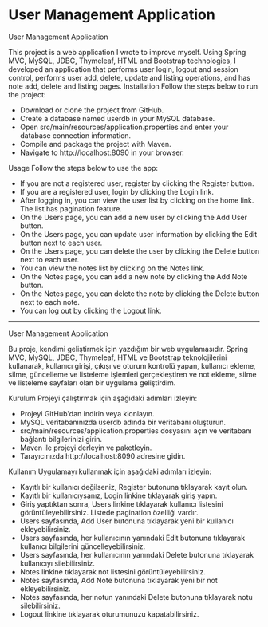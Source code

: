 # User Management Application



 User Management Application
 
This project is a web application I wrote to improve myself. Using Spring MVC, MySQL, JDBC, Thymeleaf, HTML and Bootstrap technologies, I developed an application that performs user login, logout and session control, performs user add, delete, update and listing operations, and has note add, delete and listing pages. 
Installation
Follow the steps below to run the project:

 - Download or clone the project from GitHub.
 - Create a database named userdb in your MySQL database.
 - Open src/main/resources/application.properties and enter your database connection information.
 - Compile and package the project with Maven.
 - Navigate to http://localhost:8090 in your browser.

Usage
Follow the steps below to use the app:

 - If you are not a registered user, register by clicking the Register button.
 - If you are a registered user, login by clicking the Login link.
 - After logging in, you can view the user list by clicking on the home link. The list has pagination feature.
 - On the Users page, you can add a new user by clicking the Add User button.
 - On the Users page, you can update user information by clicking the Edit button next to each user.
 - On the Users page, you can delete the user by clicking the Delete button next to each user.
 - You can view the notes list by clicking on the Notes link.
 - On the Notes page, you can add a new note by clicking the Add Note button.
 - On the Notes page, you can delete the note by clicking the Delete button next to each note.
 - You can log out by clicking the Logout link.
 
 
-------------------------------------------------------------------------------------------------------------------
 
 
 User Management Application
 
Bu proje, kendimi geliştirmek için yazdığım bir web uygulamasıdır. Spring MVC, MySQL, JDBC, Thymeleaf, HTML ve Bootstrap teknolojilerini kullanarak, kullanıcı girişi, çıkışı ve oturum kontrolü yapan, kullanıcı ekleme, silme, güncelleme ve listeleme işlemleri gerçekleştiren ve not ekleme, silme ve listeleme sayfaları olan bir uygulama geliştirdim.

Kurulum
Projeyi çalıştırmak için aşağıdaki adımları izleyin:

 - Projeyi GitHub'dan indirin veya klonlayın.
 - MySQL veritabanınızda userdb adında bir veritabanı oluşturun.
 - src/main/resources/application.properties dosyasını açın ve veritabanı bağlantı bilgilerinizi girin.
 - Maven ile projeyi derleyin ve paketleyin.
 - Tarayıcınızda http://localhost:8090 adresine gidin.

Kullanım
Uygulamayı kullanmak için aşağıdaki adımları izleyin:

 - Kayıtlı bir kullanıcı değilseniz, Register butonuna tıklayarak kayıt olun.
 - Kayıtlı bir kullanıcıysanız, Login linkine tıklayarak giriş yapın.
 - Giriş yaptıktan sonra, Users linkine tıklayarak kullanıcı listesini görüntüleyebilirsiniz. Listede pagination özelliği vardır.
 - Users sayfasında, Add User butonuna tıklayarak yeni bir kullanıcı ekleyebilirsiniz.
 - Users sayfasında, her kullanıcının yanındaki Edit butonuna tıklayarak kullanıcı bilgilerini güncelleyebilirsiniz.
 - Users sayfasında, her kullanıcının yanındaki Delete butonuna tıklayarak kullanıcıyı silebilirsiniz.
 - Notes linkine tıklayarak not listesini görüntüleyebilirsiniz.
 - Notes sayfasında, Add Note butonuna tıklayarak yeni bir not ekleyebilirsiniz.
 - Notes sayfasında, her notun yanındaki Delete butonuna tıklayarak notu silebilirsiniz.
 - Logout linkine tıklayarak oturumunuzu kapatabilirsiniz.

